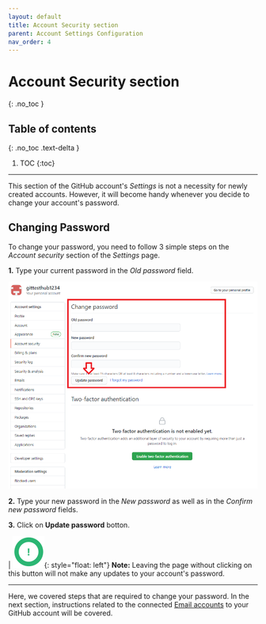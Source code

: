 ```yaml
---
layout: default
title: Account Security section
parent: Account Settings Configuration
nav_order: 4
---
```


# Account Security section
{: .no_toc }

## Table of contents
{: .no_toc .text-delta }

1. TOC
{:toc}

---
This section of the GitHub account's _Settings_ is not a necessity for newly created accounts. However, it will become handy whenever you decide to change your account's password.

## Changing Password

To change your password, you need to follow 3 simple steps on the _Account security_ section of the _Settings_ page.

**1.** Type your current password in the _Old password_ field.

!["Changing password"](https://github.com/orion13579/COMM-2216-SetE-Group6/blob/gh-pages/assets/images/UpdatingPassword.png?raw=true)

**2.** Type your new password in the _New password_ as well as in the _Confirm new password_ fields.

**3.** Click on **Update password** botton.

|   !["Note Symbol"](https://github.com/orion13579/COMM-2216-SetE-Group6/blob/gh-pages/assets/images/Note.png?raw=true){: style="float: left"} **Note:** Leaving the page without clicking on this button will not make any updates to your account's password.

---

Here, we covered steps that are required to change your password. In the next section, instructions related to the connected [Email accounts](https://orion13579.github.io/COMM-2216-SetE-Group6/docs/ui-components/typography/) to your GitHub account will be covered.
